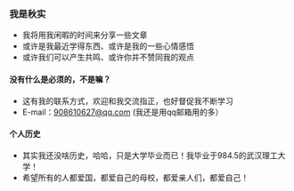 ### 我是秋实

- 我将用我闲暇的时间来分享一些文章 
- 或许是我最近学得东西、或许是我的一些心情感悟  
- 或许我们可以产生共鸣、或许你并不赞同我的观点  

#### 没有什么是必须的，不是嘛？

- 这有我的联系方式，欢迎和我交流指正，也好督促我不断学习    
- E-mail：908610627@qq.com (我还是用qq邮箱用的多）  

#### 个人历史

- 其实我还没啥历史，哈哈，只是大学毕业而已！我毕业于984.5的武汉理工大学！  
- 希望所有的人都爱国，都爱自己的母校，都爱亲人们，都爱自己！

